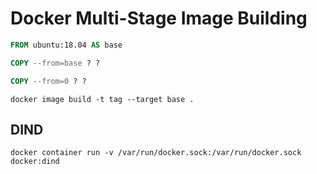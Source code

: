 # Docker Multi-Stage Image Building

```Dockerfile
FROM ubuntu:18.04 AS base

COPY --from=base ? ?

COPY --from=0 ? ?
```

```shell
docker image build -t tag --target base .
```

## DIND

```shell
docker container run -v /var/run/docker.sock:/var/run/docker.sock docker:dind
```
